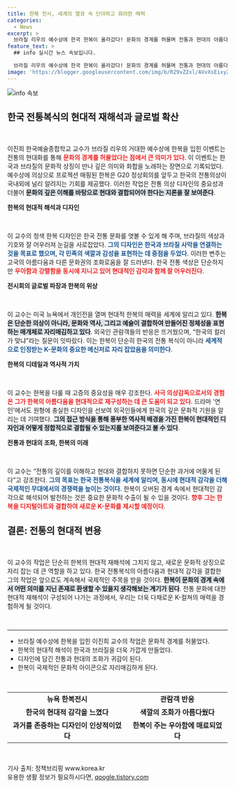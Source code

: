 ```yaml
---
title: 한복 전시, 세계의 열광 속 단아하고 화려한 매력
categories:
  - News
excerpt: >
  브라질 리우의 예수상에 한국 한복이 올라갔다! 문화의 경계를 허물며 전통과 현대의 아름다움을 담은 이진희 교수의 프로젝트에 세계가 열광하는 이유는? 이번 전시와 패션쇼에서 만나는 한국의 색채와 감각이 더욱 기대된다!
feature_text: >
  ## info 실시간 뉴스 속보입니다.

  브라질 리우의 예수상에 한국 한복이 올라갔다! 문화의 경계를 허물며 전통과 현대의 아름다움을 담은 이진희 교수의 프로젝트에 세계가 열광하는 이유는? 이번 전시와 패션쇼에서 만나는 한국의 색채와 감각이 더욱 기대된다!
image: 'https://blogger.googleusercontent.com/img/b/R29vZ2xl/AVvXsEixyZcFfHzMRdzZMjFBmAUKJYCLCGyLL1o632UiGVXcaFdKo_bkvkuCioo0uUKlGfBVcT3P84aROyZIXSBEx3Aw5nCQ3pTgDom1WDC4m8eifvWiAmWEEVb4x6G_l8C0QH225ldMjyaFvpxGEBGNO37VmDTDMHGhJPq73UglMfDca1-0aw/s1600/blogspot.png'
---
```


<p><img src="https://blogger.googleusercontent.com/img/b/R29vZ2xl/AVvXsEixyZcFfHzMRdzZMjFBmAUKJYCLCGyLL1o632UiGVXcaFdKo_bkvkuCioo0uUKlGfBVcT3P84aROyZIXSBEx3Aw5nCQ3pTgDom1WDC4m8eifvWiAmWEEVb4x6G_l8C0QH225ldMjyaFvpxGEBGNO37VmDTDMHGhJPq73UglMfDca1-0aw/s1600/blogspot.png" alt="info 속보" /></p>

<h2 data-ke-size="size26">한국 전통복식의 현대적 재해석과 글로벌 확산</h2>

<p data-ke-size="size16">&nbsp;</p>

<p>이진희 한국예술종합학교 교수가 브라질 리우의 거대한 예수상에 한복을 입힌 이벤트는 전통의 현대화를 통해 <b><span style="color: #ee2323;">문화의 경계를 허물었다는 점에서 큰 의미가 있다</span></b>. 이 이벤트는 한국과 브라질의 문화적 상징이 만나 깊은 의미와 화합을 노래하는 장면으로 기록되었다. 예수상에 의상으로 프로젝션 매핑된 한복은 G20 정상회의를 앞두고 한국의 전통의상이 국내외에 널리 알려지는 기회를 제공했다. 이러한 작업은 전통 의상 디자인의 중요성과 더불어 <b><span style="background-color: #21538527;">문화의 깊은 이해를 바탕으로 현대와 결합되어야 한다는 지론을 잘 보여준다</span></b>.</p>

<p><strong>한복의 현대적 해석과 디자인</strong></p>

<p data-ke-size="size16">&nbsp;</p>

<p>이 교수의 청색 한복 디자인은 한국 전통 문화를 엿볼 수 있게 해 주며, 브라질의 색상과 기호와 잘 어우러져 눈길을 사로잡았다. <b><span style="color: #1a5490;">그의 디자인은 한국과 브라질 사막을 연결하는 것을 목표로 했으며, 각 민족의 색깔과 감성을 표현하는 데 중점을 두었다</span></b>. 이러한 변주는 고국의 아름다움과 다른 문화권의 조화로움을 잘 드러낸다. 한국 전통 색상은 단순하지만 <b><span style="color: #ee2323;">우아함과 강렬함을 동시에 지니고 있어 현대적인 감각과 함께 잘 어우러진다</span></b>.</p>

<p><strong>전시회의 글로벌 파장과 한복의 위상</strong></p>

<p data-ke-size="size16">&nbsp;</p>

<p>이 교수는 미국 뉴욕에서 개인전을 열며 현대적 한복의 매력을 세계에 알리고 있다. <b><span style="background-color: #21538527;">한복은 단순한 의상이 아니라, 문화와 역사, 그리고 예술이 결합하여 만들어진 정체성을 표현하는 매개체로 자리매김하고 있다</span></b>. 외국인 관람객들의 반응은 뜨거웠으며, “한국의 컬러가 맞냐”라는 질문이 잇따랐다. 이는 한복이 단순히 한국의 전통 복식이 아니라 <b><span style="color: #1a5490;">세계적으로 인정받는 K-문화의 중요한 메신저로 자리 잡았음을 의미한다</span></b>.</p>

<p><strong>한복의 디테일과 역사적 가치</strong></p>

<p data-ke-size="size16">&nbsp;</p>

<p>이 교수는 한복을 다룰 때 고증의 중요성을 매우 강조한다. <b><span style="color: #ee2323;">사극 의상감독으로서의 경험은 그가 한복의 아름다움을 현대적으로 재구성하는 데 큰 도움이 되고 있다</span></b>. 드라마 '연인'에서도 원형에 충실한 디자인을 선보여 외국인들에게 한국의 깊은 문화적 기원을 알리는 데 기여했다. <b><span style="background-color: #21538527;">그의 접근 방식을 통해 풍부한 역사적 배경을 가진 한복이 현대적인 디자인과 어떻게 정합적으로 결합될 수 있는지를 보여준다고 볼 수 있다</span></b>.</p>

<p><strong>전통과 현대의 조화, 한복의 미래</strong></p>

<p data-ke-size="size16">&nbsp;</p>

<p>이 교수는 “전통의 깊이를 이해하고 현대와 결합하지 못하면 단순한 과거에 머물게 된다”고 강조한다. <b><span style="color: #1a5490;">그의 목표는 한국 전통복식을 세계에 알리며, 동시에 현대적 감각을 더해 국제적인 무대에서의 경쟁력을 높이는 것이다</span></b>. 한복이 오버된 경계 속에서 현대적인 감각으로 해석되어 발전하는 것은 중요한 문화적 수출이 될 수 있을 것이다. <b><span style="color: #ee2323;">향후 그는 한복을 디지털아트와 결합하여 새로운 K-문화를 제시할 예정이다</span></b>.</p>

<h2 data-ke-size="size26">결론: 전통의 현대적 변용</h2>

<p data-ke-size="size16">&nbsp;</p>

<p>이 교수의 작업은 단순히 한복의 현대적 재해석에 그치지 않고, 새로운 문화적 상징으로 자리 잡는 데 큰 역할을 하고 있다. 한국 전통복식의 아름다움과 현대적 감각을 결합한 그의 작업은 앞으로도 계속해서 국제적인 주목을 받을 것이다. <b><span style="background-color: #21538527;">한복이 문화의 경계 속에서 어떤 의미를 지닌 존재로 환생할 수 있을지 생각해보는 계기가 된다</span></b>. 전통 문화에 대한 현대적 재해석이 구성되어 나가는 과정에서, 우리는 더욱 다채로운 K-컬쳐의 매력을 경험하게 될 것이다. </p>

<p data-ke-size="size16">&nbsp;</p>

<hr/>

<ul>
<li>브라질 예수상에 한복을 입힌 이진희 교수의 작업은 문화적 경계를 허물었다.</li>
<li>한복의 현대적 해석이 한국과 브라질을 더욱 가깝게 만들었다.</li>
<li>디자인에 담긴 전통과 현대의 조화가 귀감이 된다.</li>
<li>한복이 국제적인 문화적 아이콘으로 자리매김하게 된다.</li>
</ul>

<p data-ke-size="size16">&nbsp;</p> 

<table>
<tr>
<td style="text-align: center; height: 17px;"><b>뉴욕 한복전시</b></td>
<td style="text-align: center; height: 17px;"><b>관람객 반응</b></td>
</tr>
<tr>
<td style="text-align: center; height: 17px;"><b>한국의 현대적 감각을 느꼈다</b></td>
<td style="text-align: center; height: 17px;"><b>색깔의 조화가 아름다웠다</b></td>
</tr>
<tr>
<td style="text-align: center; height: 17px;"><b>과거를 존중하는 디자인이 인상적이었다</b></td>
<td style="text-align: center; height: 17px;"><b>한복이 주는 우아함에 매료되었다</b></td>
</tr>
</table>

<p data-ke-size="size16">&nbsp;</p> 

<div>기사 출처: 정책브리핑 www.korea.kr</div>
유용한 생활 정보가 필요하시다면, <a href="https://qoogle.tistory.com" rel="dofollow">qoogle.tistory.com</a>


